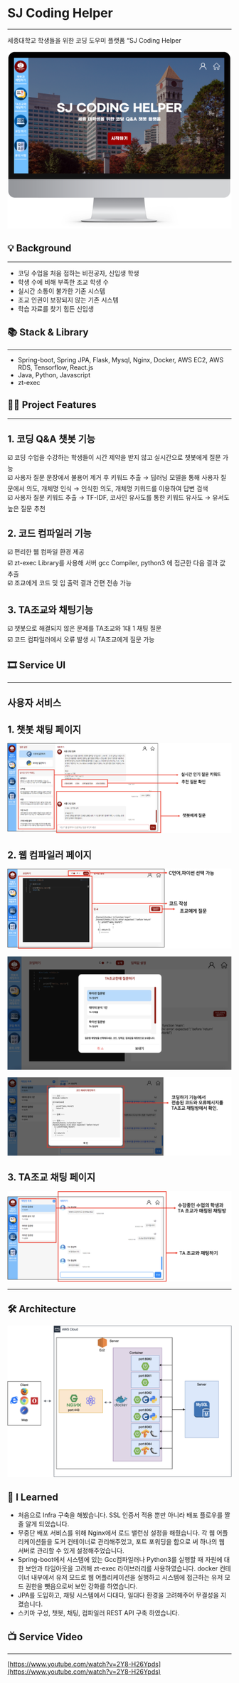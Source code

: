 # SJ Coding Helper

---

세종대학교 학생들을 위한 코딩 도우미 플랫폼 “SJ Coding Helper

![Untitled](https://raw.githubusercontent.com/TaesunPark/SejongCodingChatBot/master/image/Untitled.png)

## 💡 Background

---

- 코딩 수업을 처음 접하는 비전공자, 신입생 학생
- 학생 수에 비해 부족한 조교 학생 수
- 실시간 소통이 불가한 기존 시스템
- 조교 인권이 보장되지 않는 기존 시스템
- 학습 자료를 찾기 힘든 신입생

## **📚 Stack & Library**

---

- Spring-boot, Spring JPA, Flask, Mysql, Nginx, Docker, AWS EC2, AWS RDS, Tensorflow, React.js
- Java, Python, Javascript
- zt-exec

## 👩‍💻 Project Features

---

## 1. 코딩 Q&A 챗봇 기능

<aside>
☑️ 코딩 수업을 수강하는 학생들이 시간 제약을 받지 않고 실시간으로 챗봇에게 질문 가능

</aside>

<aside>
☑️ 사용자 질문 문장에서 불용어 제거 후 키워드 추출 → 딥러닝 모델을 통해 사용자 질문에서 의도, 개체명 인식 → 인식한 의도, 개체명 키워드를 이용하여 답변 검색

</aside>

<aside>
☑️ 사용자 질문 키워드 추출 → TF-IDF, 코사인 유사도를 통한 키워드 유사도 → 유서도 높은 질문 추천

</aside>

## 2. 코드 컴파일러 기능

<aside>
☑️ 편리한 웹 컴파일 환경 제공

</aside>

<aside>
☑️ zt-exec Library를 사용해 서버 gcc Compiler, python3 에 접근한 다음 결과 값 추출

</aside>

<aside>
☑️ 조교에게 코드 및 입 출력 결과 간편 전송 가능

</aside>

## 3. TA조교와 채팅기능

<aside>
☑️ 챗봇으로 해결되지 않은 문제를 TA조교와 1대 1 채팅 질문

</aside>

<aside>
☑️ 코드 컴파일러에서 오류 발생 시 TA조교에게 질문 가능

</aside>

## 🎞️ Service UI

---

## 사용자 서비스

## 1. 챗봇 채팅 페이지

![Untitled](https://raw.githubusercontent.com/TaesunPark/SejongCodingChatBot/master/image/Untitled%201.png)

## 2. 웹 컴파일러 페이지

![Untitled](https://raw.githubusercontent.com/TaesunPark/SejongCodingChatBot/master/image/Untitled%202.png)

![Untitled](https://raw.githubusercontent.com/TaesunPark/SejongCodingChatBot/master/image/Untitled%203.png)

![Untitled](https://raw.githubusercontent.com/TaesunPark/SejongCodingChatBot/master/image/Untitled%204.png)

## 3. TA조교 채팅 페이지

![Untitled](https://raw.githubusercontent.com/TaesunPark/SejongCodingChatBot/master/image/Untitled%205.png)

---

## 🛠️ Architecture

![Untitled](https://raw.githubusercontent.com/TaesunPark/SejongCodingChatBot/master/image/Untitled%206.png)

## 💭 I Learned

- 처음으로 Infra 구축을 해봤습니다. SSL 인증서 적용 뿐만 아니라 배포 플로우를 짤 줄 알게 되었습니다.
- 무중단 배포 서비스를 위해 Nginx에서 로드 밸런싱 설정을 해줬습니다. 각 웹 어플리케이션들을 도커 컨테이너로 관리해주었고, 포트 포워딩을 함으로 써 하나의 웹 서버로 관리할 수 있게 설정해주었습니다.
- Spring-boot에서 시스템에 있는 Gcc컴파일러나 Python3를 실행할 때 자원에 대한 보안과 타임아웃을 고려해 zt-exec 라이브러리를 사용하였습니다. docker 컨테이너 내부에서 유저 모드로 웹 어플리케이션을 실행하고 시스템에 접근하는 유저 모드 권한을 뺏음으로써 보안 강화를 하였습니다.
- JPA를 도입하고, 채팅 시스템에서 다대다, 일대다 환경을 고려해주어 무결성을 지켰습니다.
- 스키마 구성, 챗봇, 채팅, 컴파일러 REST API 구축 하였습니다.

## 📺 Service Video

---

[https://www.youtube.com/watch?v=2Y8-H26Ypds](https://www.youtube.com/watch?v=2Y8-H26Ypds)
